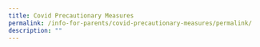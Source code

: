 ```yaml
---
title: Covid Precautionary Measures
permalink: /info-for-parents/covid-precautionary-measures/permalink/
description: ""
---
```

